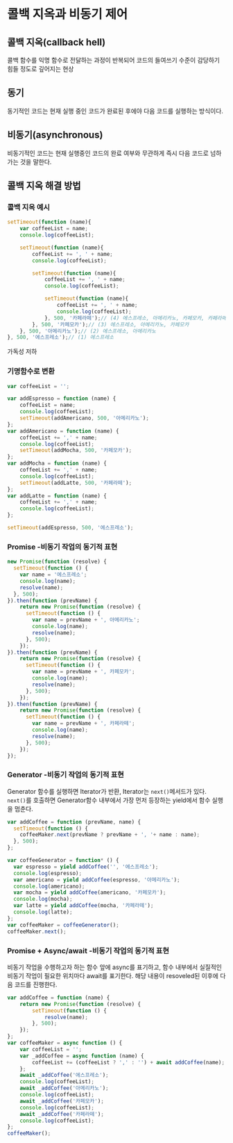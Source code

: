 # 콜백 지옥과 비동기 제어

## 콜백 지옥(callback hell)
콜백 함수를 익명 함수로 전달하는 과정이 반복되어 코드의 들여쓰기 수준이 감당하기 힘들 정도로 깊어지는 현상

## 동기
동기적인 코드는 현재 실행 중인 코드가 완료된 후에야 다음 코드를 실행하는 방식이다.

## 비동기(asynchronous)
비동기적인 코드는 현재 실행중인 코드의 완료 여부와 무관하게 즉시 다음 코드로 넘하가는 것을 말한다.

## 콜백 지옥 해결 방법
### 콜백 지옥 예시
```javascript
setTimeout(function (name){
    var coffeeList = name;
    console.log(coffeeList);

    setTimeout(function (name){
        coffeeList += ', ' + name;
        console.log(coffeeList);

        setTimeout(function (name){
            coffeeList += ', ' + name;
            console.log(coffeeList);

            setTimeout(function (name){
                coffeeList += ', ' + name;
                console.log(coffeeList);
            }, 500, '카페라떼');// (4) 에스프레소, 아메리카노, 카페모카, 카페라떼
        }, 500, '카페모카');// (3) 에스프레소, 아메리카노, 카페모카
    }, 500, '아메리카노');// (2) 에스프레소, 아메리카노
}, 500, '에스프레소');// (1) 에스프레소
```
가독성 저하

### 기명함수로 변환
```javascript
var coffeeList = '';

var addEspresso = function (name) {
    coffeeList = name;
    console.log(coffeeList);
    setTimeout(addAmericano, 500, '아메리카노');
};
var addAmericano = function (name) {
    coffeeList += ',' + name;
    console.log(coffeeList);
    setTimeout(addMocha, 500, '카페모카');
};
var addMocha = function (name) {
    coffeeList += ',' + name;
    console.log(coffeeList);
    setTimeout(addLatte, 500, '카페라떼');
};
var addLatte = function (name) {
    coffeeList += ',' + name;
    console.log(coffeeList);
};

setTimeout(addEspresso, 500, '에스프레소');
```
### Promise -비동기 작업의 동기적 표현

```javascript
new Promise(function (resolve) {
  setTimeout(function () {
    var name = '에스프레소';
    console.log(name);
    resolve(name);
  }, 500);
}).then(function (prevName) {
    return new Promise(function (resolve) {
      setTimeout(function () {
        var name = prevName + ', 아메리카노';
        console.log(name);
        resolve(name);
      }, 500);
    });
}).then(function (prevName) {
    return new Promise(function (resolve) {
      setTimeout(function () {
        var name = prevName + ', 카페모카';
        console.log(name);
        resolve(name);
      }, 500);
    });
}).then(function (prevName) {
    return new Promise(function (resolve) {
      setTimeout(function () {
        var name = prevName + ', 카페라떼';
        console.log(name);
        resolve(name);
      }, 500);
    });
});
```
### Generator -비동기 작업의 동기적 표현
Generator 함수를 실행하면 Iterator가 반환, Iterator는 `next()`메서드가 있다.
`next()`를 호출하면 Generator함수 내부에서 가장 먼저 등장하는 yield에서 함수 실행을 멈춘다.
```javascript
var addCoffee = function (prevName, name) {
  setTimeout(function () {
    coffeeMaker.next(prevName ? prevName + ', '+ name : name);
  }, 500);
};

var coffeeGenerator = function* () {
  var espresso = yield addCoffee('', '에스프레소');
  console.log(espresso);
  var americano = yield addCoffee(espresso, '아메리카노');
  console.log(americano);
  var mocha = yield addCoffee(americano, '카페모카');
  console.log(mocha);
  var latte = yield addCoffee(mocha, '카페라떼');
  console.log(latte);
};
var coffeeMaker = coffeeGenerator();
coffeeMaker.next();
```
### Promise + Async/await -비동기 작업의 동기적 표현
비동기 작업을 수행하고자 하는 함수 앞에 async를 표기하고, 함수 내부에서 실질적인 비동기 작업이 필요한 위치마다 await를 표기한다.
해당 내용이 resoveled된 이후에 다음 코드를 진행한다.
```javascript
var addCoffee = function (name) {
    return new Promise(function (resolve) {
        setTimeout(function () {
            resolve(name);
        }, 500);
    });
};
var coffeeMaker = async function () {
    var coffeeList = '';
    var _addCoffee = async function (name) {
        coffeeList += (coffeeList ? ',' : '') + await addCoffee(name);
    };
    await _addCoffee('에스프레소');
    console.log(coffeeList);
    await _addCoffee('아메리카노');
    console.log(coffeeList);
    await _addCoffee('카페모카');
    console.log(coffeeList);
    await _addCoffee('카페라떼');
    console.log(coffeeList);
};
coffeeMaker();
```
